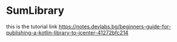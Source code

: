 # SumLibrary
this is the tutorial link
https://notes.devlabs.bg/beginners-guide-for-publishing-a-kotlin-library-to-jcenter-41272bfc214
